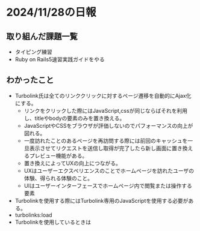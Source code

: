 # 2024/11/28の日報
## 取り組んだ課題一覧
* タイピング練習
* Ruby on Rails5速習実践ガイドをやる
## わかったこと
* Turbolink氏は全てのリンククリックに対するページ遷移を自動的にAjax化にする。
  *  リンクをクリックした際にはJavaScript,cssが同じならばそれを利用し、titleやbodyの要素のみを置き換える。
  *  JavaScriptやCSSをブラウザが評価しないのでパフォーマンスの向上が図れる。
  *  一度訪れたことのあるページを再訪問する際には前回のキャッシュを一旦表示させてリクエストを送信し取得が完了したら新し画面に置き換えるプレビュー機能がある。
  *  置き換えによってUXの向上につながる。
  *  UXはユーザーエクスペリエンスのことでホームページを訪れたユーザの体験、得られる体験のこと。
  *  UIはユーザーインターフェースでホームページ内で閲覧または操作する要素
*  Turbolinkを使用する際にはTurbolink専用のJavaScriptを使用する必要がある。
  *  turbolinks:load
*  Turbolinkを使用しているときは<script>はbody,head要素どちらにも記述することができるが、headの位置に記述するようにする。
  *  bodyに記述してしまうとページの更新の時だけでなく遷移のたびにbodyの中身が評価されてしまうから
*  Turbolinkを使用する際にはできる限りapplication.jsやapplication.cssを１つにまとめることが重要
  *  ファイルが異なっているとページの遷移ごとに読み込みが発生して十分な効果が得られなくなってしまうから。
*  JavaScriptのコード量が増えるとファイル間の依存関係が煩雑になり、コード変更をした際に他のコードに影響を与えてしまう可能性が生じてしまう。これらの問題を解決するためにYarn,Webpackerというライブラリを合わせて用いる。
*  Yarnはfacebookによって開発されたjavascriptのパッケージマネージャー
  *  ライブラリの依存関係の解消、ライブラリーのバージョンアップのケア、その際に生じるgem側の対応を待たなくていい。
*  package.jsonに追加されたのことをプロジェクトが依存するライブラリという意味で依存パッケージと呼ぶ
  *  純粋なJSON形式なので手動で記述することもできる
*  yarn.lockはインストールしたパッケージの正確な情報を保持する。
*  WebpackerはJavaScriptのビルドツールであるWebpackのラッパーでRailsアプリケーションでWebpackを使用してJavaScripを管理することを簡単にしてくれるgem
*  Sprocketsと同じような機能を持っているがそれよりも大規模開発で効果を発揮するような機能を持っている。
* DOMContentLoaded イベントはブラウザがHTMLを完全に解析し、DOMツリー構造を構築したタイミングで発生するイベント。
* addEventListener メソッドは指定したイベントが発生したときにコールバック関数を実行する。
  * DOMContentLoaded イベントが発生したときに指定された関数が実行される。
* document.body.appendChild(document.createElement('div'))はReactDOMがコンポーネントをレンダリングするターゲットとしてdiv要素を動的に作成して、<body>の末尾に追加を行う。
  * document.createElement('div')はdiv要素を動的に作成する
  * document.body.appendChild(..)はdivをbodyの子要素として追加する。
* React.createElement('div', null, 'Hello World!')は仮想DOMを作成する
* 基本的な構文としてはReact.createElement(type, props, children)
  * typeは要素のことを示す。今回はdiv
  * propsは属性を示し、今回はnull
  * childrenは要素内の内容で今回は'Hello World'
  * 生成される仮想のDOMは<div>Hello World</div>
* ReactDOM.render(...)は仮想DOMを実際のDOMに変換して指定された形に描出する。
  * ReactDOM.render(reactElement, domContainer);におけるreactElementは描画するReactの要素。今回はReact.createElement(type, props, children)
  * domContainerは描画先のDOM要素。ここではdocument.body.appendChild(document.createElement('div'))
  * Reactが仮想DOMをを解析して実際のDOMを作成する
  * 実際のDOM要素の<div>Hello World!</div>を作成する。
  * ReactDOM.renderがターゲット要素(動的に作成したdiv)にこの描画先の要素を挿入する
  *   
## 感じたこと
* 
## 合計時間  
Today: 4.0h<br>
Total: 937.25h
